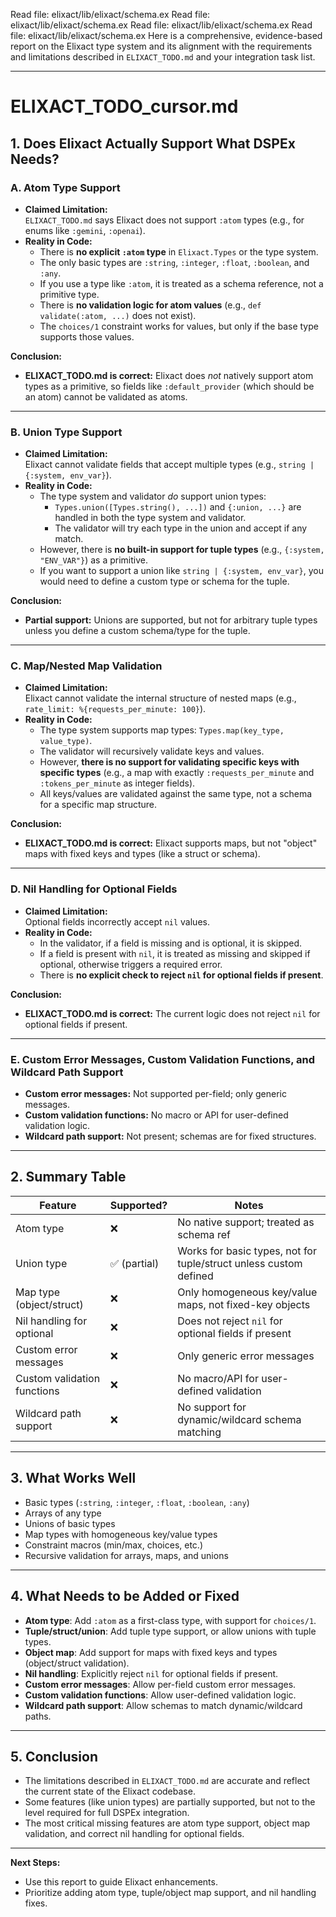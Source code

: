 Read file: elixact/lib/elixact/schema.ex
Read file: elixact/lib/elixact/schema.ex
Read file: elixact/lib/elixact/schema.ex
Read file: elixact/lib/elixact/schema.ex
Here is a comprehensive, evidence-based report on the Elixact type system and its alignment with the requirements and limitations described in `ELIXACT_TODO.md` and your integration task list.

---

# ELIXACT_TODO_cursor.md

## 1. **Does Elixact Actually Support What DSPEx Needs?**

### **A. Atom Type Support**

- **Claimed Limitation:**  
  `ELIXACT_TODO.md` says Elixact does not support `:atom` types (e.g., for enums like `:gemini`, `:openai`).
- **Reality in Code:**  
  - There is **no explicit `:atom` type** in `Elixact.Types` or the type system.
  - The only basic types are `:string`, `:integer`, `:float`, `:boolean`, and `:any`.
  - If you use a type like `:atom`, it is treated as a schema reference, not a primitive type.
  - There is **no validation logic for atom values** (e.g., `def validate(:atom, ...)` does not exist).
  - The `choices/1` constraint works for values, but only if the base type supports those values.

**Conclusion:**  
- **ELIXACT_TODO.md is correct:** Elixact does *not* natively support atom types as a primitive, so fields like `:default_provider` (which should be an atom) cannot be validated as atoms.

---

### **B. Union Type Support**

- **Claimed Limitation:**  
  Elixact cannot validate fields that accept multiple types (e.g., `string | {:system, env_var}`).
- **Reality in Code:**  
  - The type system and validator *do* support union types:  
    - `Types.union([Types.string(), ...])` and `{:union, ...}` are handled in both the type system and validator.
    - The validator will try each type in the union and accept if any match.
  - However, there is **no built-in support for tuple types** (e.g., `{:system, "ENV_VAR"}`) as a primitive.
  - If you want to support a union like `string | {:system, env_var}`, you would need to define a custom type or schema for the tuple.

**Conclusion:**  
- **Partial support:** Unions are supported, but not for arbitrary tuple types unless you define a custom schema/type for the tuple.

---

### **C. Map/Nested Map Validation**

- **Claimed Limitation:**  
  Elixact cannot validate the internal structure of nested maps (e.g., `rate_limit: %{requests_per_minute: 100}`).
- **Reality in Code:**  
  - The type system supports map types: `Types.map(key_type, value_type)`.
  - The validator will recursively validate keys and values.
  - However, **there is no support for validating specific keys with specific types** (e.g., a map with exactly `:requests_per_minute` and `:tokens_per_minute` as integer fields).
  - All keys/values are validated against the same type, not a schema for a specific map structure.

**Conclusion:**  
- **ELIXACT_TODO.md is correct:** Elixact supports maps, but not "object" maps with fixed keys and types (like a struct or schema).

---

### **D. Nil Handling for Optional Fields**

- **Claimed Limitation:**  
  Optional fields incorrectly accept `nil` values.
- **Reality in Code:**  
  - In the validator, if a field is missing and is optional, it is skipped.
  - If a field is present with `nil`, it is treated as missing and skipped if optional, otherwise triggers a required error.
  - There is **no explicit check to reject `nil` for optional fields if present**.

**Conclusion:**  
- **ELIXACT_TODO.md is correct:** The current logic does not reject `nil` for optional fields if present.

---

### **E. Custom Error Messages, Custom Validation Functions, and Wildcard Path Support**

- **Custom error messages:** Not supported per-field; only generic messages.
- **Custom validation functions:** No macro or API for user-defined validation logic.
- **Wildcard path support:** Not present; schemas are for fixed structures.

---

## 2. **Summary Table**

| Feature                        | Supported? | Notes                                                                 |
|------------------------------- |-----------|-----------------------------------------------------------------------|
| Atom type                      | ❌        | No native support; treated as schema ref                              |
| Union type                     | ✅ (partial) | Works for basic types, not for tuple/struct unless custom defined     |
| Map type (object/struct)       | ❌        | Only homogeneous key/value maps, not fixed-key objects                |
| Nil handling for optional      | ❌        | Does not reject `nil` for optional fields if present                  |
| Custom error messages          | ❌        | Only generic error messages                                           |
| Custom validation functions    | ❌        | No macro/API for user-defined validation                              |
| Wildcard path support          | ❌        | No support for dynamic/wildcard schema matching                       |

---

## 3. **What Works Well**

- Basic types (`:string`, `:integer`, `:float`, `:boolean`, `:any`)
- Arrays of any type
- Unions of basic types
- Map types with homogeneous key/value types
- Constraint macros (min/max, choices, etc.)
- Recursive validation for arrays, maps, and unions

---

## 4. **What Needs to be Added or Fixed**

- **Atom type**: Add `:atom` as a first-class type, with support for `choices/1`.
- **Tuple/struct/union**: Add tuple type support, or allow unions with tuple types.
- **Object map**: Add support for maps with fixed keys and types (object/struct validation).
- **Nil handling**: Explicitly reject `nil` for optional fields if present.
- **Custom error messages**: Allow per-field custom error messages.
- **Custom validation functions**: Allow user-defined validation logic.
- **Wildcard path support**: Allow schemas to match dynamic/wildcard paths.

---

## 5. **Conclusion**

- The limitations described in `ELIXACT_TODO.md` are accurate and reflect the current state of the Elixact codebase.
- Some features (like union types) are partially supported, but not to the level required for full DSPEx integration.
- The most critical missing features are atom type support, object map validation, and correct nil handling for optional fields.

---

**Next Steps:**  
- Use this report to guide Elixact enhancements.
- Prioritize adding atom type, tuple/object map support, and nil handling fixes.

 
